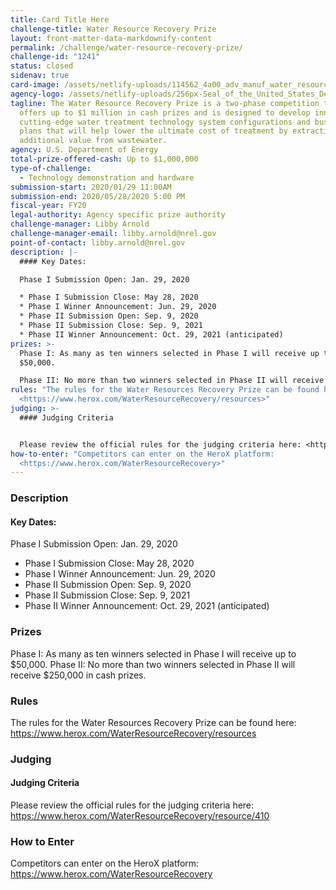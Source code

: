 ```yaml
---
title: Card Title Here
challenge-title: Water Resource Recovery Prize
layout: front-matter-data-markdownify-content
permalink: /challenge/water-resource-recovery-prize/
challenge-id: "1241"
status: closed
sidenav: true
card-image: /assets/netlify-uploads/114562_4a00_adv_manuf_water_resource_prize_fy20_ringer_web.jpg
agency-logo: /assets/netlify-uploads/256px-Seal_of_the_United_States_Department_of_Energy.png
tagline: The Water Resource Recovery Prize is a two-phase competition that
  offers up to $1 million in cash prizes and is designed to develop innovative,
  cutting-edge water treatment technology system configurations and business
  plans that will help lower the ultimate cost of treatment by extracting
  additional value from wastewater.
agency: U.S. Department of Energy
total-prize-offered-cash: Up to $1,000,000
type-of-challenge:
  - Technology demonstration and hardware
submission-start: 2020/01/29 11:00AM
submission-end: 2020/05/28/2020 5:00 PM
fiscal-year: FY20
legal-authority: Agency specific prize authority
challenge-manager: Libby Arnold
challenge-manager-email: libby.arnold@nrel.gov
point-of-contact: libby.arnold@nrel.gov
description: |-
  #### Key Dates: 

  Phase I Submission Open: Jan. 29, 2020 

  * Phase I Submission Close: May 28, 2020 
  * Phase I Winner Announcement: Jun. 29, 2020
  * Phase II Submission Open: Sep. 9, 2020
  * Phase II Submission Close: Sep. 9, 2021 
  * Phase II Winner Announcement: Oct. 29, 2021 (anticipated)
prizes: >-
  Phase I: As many as ten winners selected in Phase I will receive up to
  $50,000.

  Phase II: No more than two winners selected in Phase II will receive $250,000 in cash prizes.
rules: "The rules for the Water Resources Recovery Prize can be found here:
  <https://www.herox.com/WaterResourceRecovery/resources>"
judging: >-
  #### Judging Criteria


  Please review the official rules for the judging criteria here: <https://www.herox.com/WaterResourceRecovery/resource/410>
how-to-enter: "Competitors can enter on the HeroX platform:
  <https://www.herox.com/WaterResourceRecovery>"
---
```

### Description

#### Key Dates: 

Phase I Submission Open: Jan. 29, 2020 

* Phase I Submission Close: May 28, 2020 
* Phase I Winner Announcement: Jun. 29, 2020
* Phase II Submission Open: Sep. 9, 2020
* Phase II Submission Close: Sep. 9, 2021 
* Phase II Winner Announcement: Oct. 29, 2021 (anticipated)

### Prizes

Phase I: As many as ten winners selected in Phase I will receive up to $50,000.
Phase II: No more than two winners selected in Phase II will receive $250,000 in cash prizes.

### Rules

The rules for the Water Resources Recovery Prize can be found here: <https://www.herox.com/WaterResourceRecovery/resources>

### Judging

#### Judging Criteria

Please review the official rules for the judging criteria here: <https://www.herox.com/WaterResourceRecovery/resource/410>

### How to Enter

Competitors can enter on the HeroX platform: <https://www.herox.com/WaterResourceRecovery>